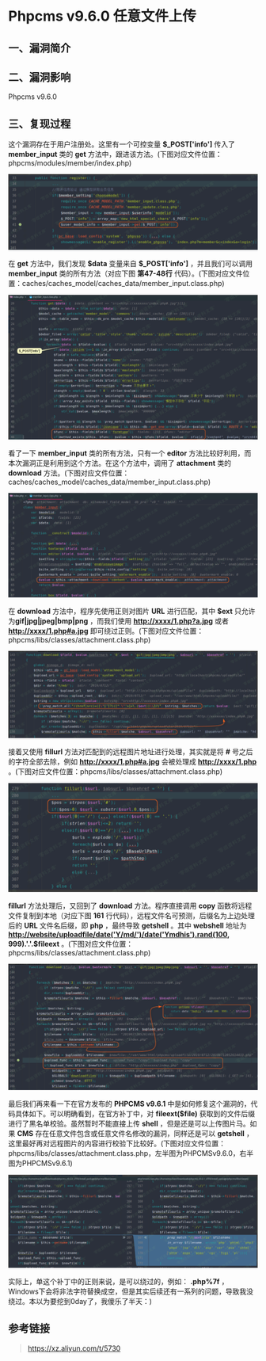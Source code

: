 Phpcms v9.6.0 任意文件上传
==========================

一、漏洞简介
------------

二、漏洞影响
------------

Phpcms v9.6.0

三、复现过程
------------

这个漏洞存在于用户注册处。这里有一个可控变量 **\$\_POST\[\'info\'\]**
传入了 **member\_input** 类的 **get**
方法中，跟进该方法。(下图对应文件位置：phpcms/modules/member/index.php)

![](./resource/Phpcmsv9.6.0任意文件上传/media/rId24.png)

在 **get** 方法中，我们发现 **\$data** 变量来自 **\$\_POST\[\'info\'\]**
，并且我们可以调用 **member\_input** 类的所有方法（对应下图
**第47-48行**
代码）。(下图对应文件位置：caches/caches\_model/caches\_data/member\_input.class.php)

![](./resource/Phpcmsv9.6.0任意文件上传/media/rId25.png)

看了一下 **member\_input** 类的所有方法，只有一个 **editor**
方法比较好利用，而本次漏洞正是利用到这个方法。在这个方法中，调用了
**attachment** 类的 **download**
方法。(下图对应文件位置：caches/caches\_model/caches\_data/member\_input.class.php)

![](./resource/Phpcmsv9.6.0任意文件上传/media/rId26.png)

在 **download** 方法中，程序先使用正则对图片 **URL** 进行匹配，其中
**\$ext** 只允许为**gif\|jpg\|jpeg\|bmp\|png** ，而我们使用
[**http://xxxx/1.php?a.jpg**](http://xxxx/1.php?a.jpg) 或者
[**http://xxxx/1.php\#a.jpg**](http://xxxx/1.php#a.jpg)
即可绕过正则。(下图对应文件位置：phpcms/libs/classes/attachment.class.php)

![](./resource/Phpcmsv9.6.0任意文件上传/media/rId29.png)

接着又使用 **fillurl** 方法对匹配到的远程图片地址进行处理，其实就是将
**\#** 号之后的字符全部去除，例如
[**http://xxxx/1.php\#a.jpg**](http://xxxx/1.php#a.jpg) 会被处理成
[**http://xxxx/1.php**](http://xxxx/1.php)
。(下图对应文件位置：phpcms/libs/classes/attachment.class.php)

![](./resource/Phpcmsv9.6.0任意文件上传/media/rId31.png)

**fillurl** 方法处理后，又回到了 **download** 方法。程序直接调用
**copy** 函数将远程文件复制到本地（对应下图 **161**
行代码），远程文件名可预测，后缀名为上边处理后的 **URL** 文件名后缀，即
**php** ，最终导致 **getshell** 。其中 **webshell** 地址为
**<http://website/uploadfile/date('Y/md/')/date('Ymdhis').rand(100>,
999).\'.\'.\$fileext**
。(下图对应文件位置：phpcms/libs/classes/attachment.class.php)

![](./resource/Phpcmsv9.6.0任意文件上传/media/rId33.png)

最后我们再来看一下在官方发布的 **PHPCMS v9.6.1**
中是如何修复这个漏洞的，代码具体如下。可以明确看到，在官方补丁中，对
**fileext(\$file)**
获取到的文件后缀进行了黑名单校验。虽然暂时不能直接上传 **shell**
，但是还是可以上传图片马。如果 **CMS**
存在任意文件包含或任意文件名修改的漏洞，同样还是可以 **getshell**
，这里最好再对远程图片的内容进行校验下比较好。(下图对应文件位置：phpcms/libs/classes/attachment.class.php，左半图为PHPCMSv9.6.0，右半图为PHPCMSv9.6.1)

![](./resource/Phpcmsv9.6.0任意文件上传/media/rId34.png)

实际上，单这个补丁中的正则来说，是可以绕过的，例如： **.php%7f**
，Windows下会将非法字符替换成空，但是其实后续还有一系列的问题，导致我没绕过。本以为要挖到0day了，我傻乐了半天：)

参考链接
--------

> <https://xz.aliyun.com/t/5730>
